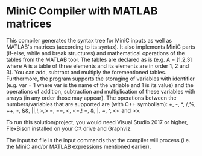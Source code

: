 # MiniC Compiler with MATLAB matrices
This compiler generates the syntax tree for MiniC inputs as well as MATLAB's matrices (according to its syntax).
It also implements MiniC parts (if-else, while and break structures) and
mathematical operations of the tables from the MATLAB tool. The tables are declared as is (e.g.
A = [1,2,3] where A is a table of three elements and its elements
are in order 1, 2 and 3). You can add, subtract and multiply the forementioned tables.
Furthermore, the program supports the storaging of variables with identifier (e.g. var = 1
where var is the name of the variable and 1 is its value) 
and the operations of addition, subtraction and multiplication
of these variables with arrays (in any order those may appear). 
The operations between the numbers/variables that are supported are (with C++ symbolism):
+, -, *, /,%, ++, -, &&, ||,!,>,> =, ==, <, <=,! =, &, |, ~, ^, << and >>.

To run this solution/project, you would need Visual Studio 2017 or higher, FlexBison installed on your C:\ drive and Graphviz.

The input.txt file is the input commands that the compiler will process (i.e. the MiniC and/or MATLAB expressions mentioned earlier).
